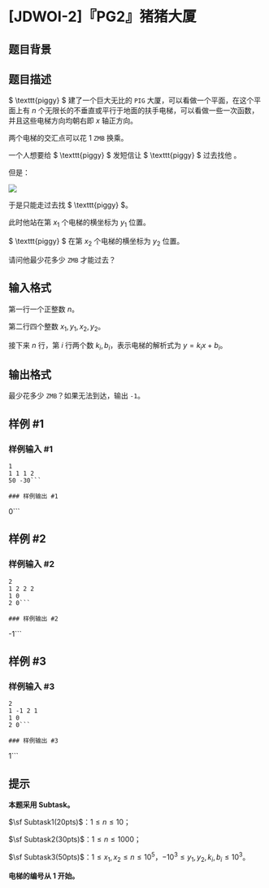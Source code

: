 # [JDWOI-2]『PG2』猪猪大厦

## 题目背景



## 题目描述

$ \texttt{piggy} $ 建了一个巨大无比的 $\texttt {PIG}$ 大厦，可以看做一个平面，在这个平面上有 $n$ 个无限长的不垂直或平行于地面的扶手电梯，可以看做一些一次函数，并且这些电梯方向均朝右即 $x$ 轴正方向。

两个电梯的交汇点可以花 $1 \ \texttt{ZMB}$ 换乘。

一个人想要给  $ \texttt{piggy} $ 发短信让 $ \texttt{piggy} $ 过去找他 。

但是：

![](https://cdn.luogu.com.cn/upload/image_hosting/m2hw7oer.png)

于是只能走过去找 $ \texttt{piggy} $。

此时他站在第 $x_1$ 个电梯的横坐标为 $y_1$ 位置。

$ \texttt{piggy} $ 在第 $x_2$ 个电梯的横坐标为 $y_2$ 位置。

请问他最少花多少 $\texttt{ZMB}$ 才能过去？



## 输入格式

第一行一个正整数 $n$。

第二行四个整数 $x_1,y_1,x_2,y_2$。

接下来 $n$ 行，第 $i$ 行两个数 $k_i,b_i$，表示电梯的解析式为 $y=k_ix+b_i$。

## 输出格式

最少花多少 $\texttt{ZMB}$？如果无法到达，输出 `-1`。

## 样例 #1

### 样例输入 #1
```
1
1 1 1 2
50 -30```

### 样例输出 #1

```
0```

## 样例 #2

### 样例输入 #2
```
2
1 2 2 2
1 0
2 0```

### 样例输出 #2

```
-1```

## 样例 #3

### 样例输入 #3
```
2
1 -1 2 1
1 0
2 0```

### 样例输出 #3

```
1```

## 提示

**本题采用 Subtask。**

$\sf Subtask1(20pts)$：$1 \le n \le 10$；

$\sf Subtask2(30pts)$：$1 \le n\le 1000$；

$\sf Subtask3(50pts)$：$1 \le x_1,x_2 \le n\le 10^5$，$-10^3 \le y_1,y_2,k_i,b_i \le 10^3$。

**电梯的编号从 1 开始。**

